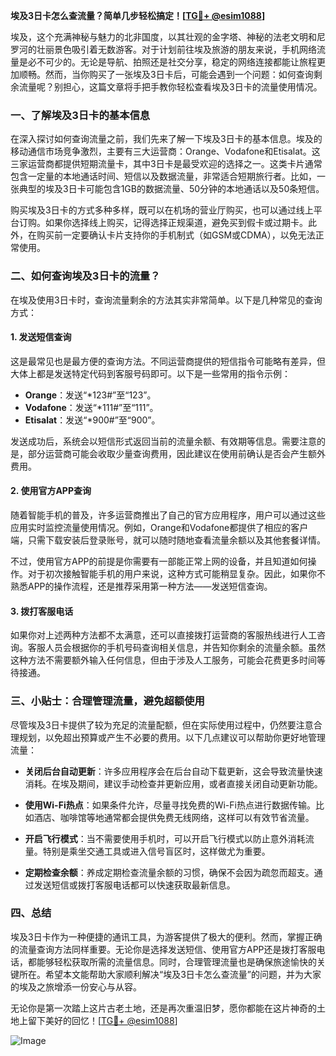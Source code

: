 **埃及3日卡怎么查流量？简单几步轻松搞定！[[TG💪+ @esim1088](https://t.me/s/esim1088)]**

埃及，这个充满神秘与魅力的北非国度，以其壮观的金字塔、神秘的法老文明和尼罗河的壮丽景色吸引着无数游客。对于计划前往埃及旅游的朋友来说，手机网络流量是必不可少的。无论是导航、拍照还是社交分享，稳定的网络连接都能让旅程更加顺畅。然而，当你购买了一张埃及3日卡后，可能会遇到一个问题：如何查询剩余流量呢？别担心，这篇文章将手把手教你轻松查看埃及3日卡的流量使用情况。

### 一、了解埃及3日卡的基本信息

在深入探讨如何查询流量之前，我们先来了解一下埃及3日卡的基本信息。埃及的移动通信市场竞争激烈，主要有三大运营商：Orange、Vodafone和Etisalat。这三家运营商都提供短期流量卡，其中3日卡是最受欢迎的选择之一。这类卡片通常包含一定量的本地通话时间、短信以及数据流量，非常适合短期旅行者。比如，一张典型的埃及3日卡可能包含1GB的数据流量、50分钟的本地通话以及50条短信。

购买埃及3日卡的方式多种多样，既可以在机场的营业厅购买，也可以通过线上平台订购。如果你选择线上购买，记得选择正规渠道，避免买到假卡或过期卡。此外，在购买前一定要确认卡片支持你的手机制式（如GSM或CDMA），以免无法正常使用。

### 二、如何查询埃及3日卡的流量？

在埃及使用3日卡时，查询流量剩余的方法其实非常简单。以下是几种常见的查询方式：

#### 1. 发送短信查询

这是最常见也是最方便的查询方法。不同运营商提供的短信指令可能略有差异，但大体上都是发送特定代码到客服号码即可。以下是一些常用的指令示例：

- **Orange**：发送“*123#”至“123”。
- **Vodafone**：发送“*111#”至“111”。
- **Etisalat**：发送“*900#”至“900”。

发送成功后，系统会以短信形式返回当前的流量余额、有效期等信息。需要注意的是，部分运营商可能会收取少量查询费用，因此建议在使用前确认是否会产生额外费用。

#### 2. 使用官方APP查询

随着智能手机的普及，许多运营商推出了自己的官方应用程序，用户可以通过这些应用实时监控流量使用情况。例如，Orange和Vodafone都提供了相应的客户端，只需下载安装后登录账号，就可以随时随地查看流量余额以及其他套餐详情。

不过，使用官方APP的前提是你需要有一部能正常上网的设备，并且知道如何操作。对于初次接触智能手机的用户来说，这种方式可能稍显复杂。因此，如果你不熟悉APP的操作流程，还是推荐采用第一种方法——发送短信查询。

#### 3. 拨打客服电话

如果你对上述两种方法都不太满意，还可以直接拨打运营商的客服热线进行人工咨询。客服人员会根据你的手机号码查询相关信息，并告知你剩余的流量余额。虽然这种方法不需要额外输入任何信息，但由于涉及人工服务，可能会花费更多时间等待接通。

### 三、小贴士：合理管理流量，避免超额使用

尽管埃及3日卡提供了较为充足的流量配额，但在实际使用过程中，仍然要注意合理规划，以免超出预算或产生不必要的费用。以下几点建议可以帮助你更好地管理流量：

- **关闭后台自动更新**：许多应用程序会在后台自动下载更新，这会导致流量快速消耗。在埃及期间，建议手动检查并更新应用，或者直接关闭自动更新功能。
  
- **使用Wi-Fi热点**：如果条件允许，尽量寻找免费的Wi-Fi热点进行数据传输。比如酒店、咖啡馆等地通常都会提供免费无线网络，这样可以有效节省流量。

- **开启飞行模式**：当不需要使用手机时，可以开启飞行模式以防止意外消耗流量。特别是乘坐交通工具或进入信号盲区时，这样做尤为重要。

- **定期检查余额**：养成定期检查流量余额的习惯，确保不会因为疏忽而超支。通过发送短信或拨打客服电话都可以快速获取最新信息。

### 四、总结

埃及3日卡作为一种便捷的通讯工具，为游客提供了极大的便利。然而，掌握正确的流量查询方法同样重要。无论你是选择发送短信、使用官方APP还是拨打客服电话，都能够轻松获取所需的流量信息。同时，合理管理流量也是确保旅途愉快的关键所在。希望本文能帮助大家顺利解决“埃及3日卡怎么查流量”的问题，并为大家的埃及之旅增添一份安心与从容。

无论你是第一次踏上这片古老土地，还是再次重温旧梦，愿你都能在这片神奇的土地上留下美好的回忆！[[TG💪+ @esim1088](https://t.me/s/esim1088)]

![Image](https://i.postimg.cc/4NQfJmqS/Snipaste-2025-05-13-00-14-12.png)